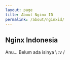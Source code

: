 ```yaml
---
layout: page
title: About Nginx ID
permalink: /about/nginxid/
---
```


## Nginx Indonesia
Anu... Belum ada isinya \ :v /